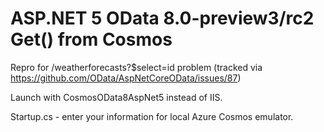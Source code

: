 # ASP.NET 5 OData 8.0-preview3/rc2 Get() from Cosmos
Repro for /weatherforecasts?$select=id problem (tracked via https://github.com/OData/AspNetCoreOData/issues/87)

Launch with CosmosOData8AspNet5 instead of IIS.

Startup.cs - enter your information for local Azure Cosmos emulator.

